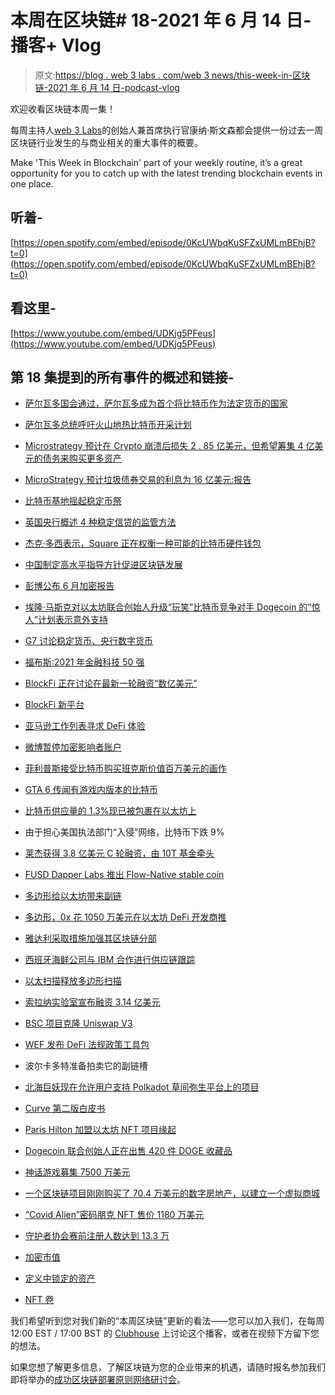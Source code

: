 # 本周在区块链# 18-2021 年 6 月 14 日-播客+ Vlog

> 原文:[https://blog . web 3 labs . com/web 3 news/this-week-in-区块链-2021 年 6 月 14 日-podcast-vlog](https://blog.web3labs.com/web3news/this-week-in-blockchain-14th-june-2021-podcast-vlog)

欢迎收看区块链本周一集！

每周主持人[](https://twitter.com/conors10%E2%80%8B%E2%80%8B)[web 3 Labs](https://www.web3labs.com/)的创始人兼首席执行官康纳·斯文森都会提供一份过去一周区块链行业发生的与商业相关的重大事件的概要。

Make 'This Week in Blockchain' part of your weekly routine, it’s a great opportunity for you to catch up with the latest trending blockchain events in one place.

## 听着-

[https://open.spotify.com/embed/episode/0KcUWbqKuSFZxUMLmBEhjB?t=0](https://open.spotify.com/embed/episode/0KcUWbqKuSFZxUMLmBEhjB?t=0)

## 看这里-

[https://www.youtube.com/embed/UDKjg5PFeus](https://www.youtube.com/embed/UDKjg5PFeus)

## 第 18 集提到的所有事件的概述和链接-

*   [萨尔瓦多国会通过，萨尔瓦多成为首个将比特币作为法定货币的国家](https://www.theblockcrypto.com/post/107699/el-salvador-becomes-the-first-country-ever-to-make-bitcoin-legal-tender)

*   [萨尔瓦多总统呼吁火山地热比特币开采计划](https://www.forbes.com/sites/nicholasgans/2021/06/09/el-salvador-president-calls-for-a-volcanic-geothermal-bitcoin-mining-plan/)

*   [Microstrategy 预计在 Crypto 崩溃后损失 2 . 85 亿美元，但希望筹集 4 亿美元的债务来购买更多资产](https://www.forbes.com/sites/jonathanponciano/2021/06/07/bitcoins-biggest-backer-expects-285-million-loss-after-crypto-crash-but-wants-to-raise-400-million-in-debt-to-buy-more/)

*   [MicroStrategy 预计垃圾债券交易的利息为 16 亿美元:报告](https://www.theblockcrypto.com/linked/107632/microstrategy-sees-1-6-billion-in-interest-for-junk-bond-deal-report)

*   [比特币基地摇起稳定币祭](https://www.theblockcrypto.com/post/106804/coinbase-stablecoins-fx-traders)

*   [英国央行概述 4 种稳定信贷的监管方法](https://www.ledgerinsights.com/bank-of-england-outlines-4-regulatory-approaches-to-stablecoins/)

*   [杰克·多西表示，Square 正在权衡一种可能的比特币硬件钱包](https://www.theblockcrypto.com/linked/107250/jack-dorsey-says-square-is-weighing-a-possible-bitcoin-hardware-wallet)

*   [中国制定高水平指导方针促进区块链发展](https://www.theblockcrypto.com/linked/107414/china-guideline-foster-blockchain)

*   [彭博公布 6 月加密报告](https://dailyhodl.com/2021/06/04/bloomberg-unveils-june-crypto-report-analyzing-fate-of-bitcoin-and-rise-of-ethereum/)

*   [埃隆·马斯克对以太坊联合创始人升级“玩笑”比特币竞争对手 Dogecoin 的“惊人”计划表示意外支持](https://www.forbes.com/sites/billybambrough/2021/06/06/elon-musk-reveals-surprise-support-for-ethereum-cofounders-radical-plan-to-upgrade-joke-bitcoin-rival-dogecoin/)

*   [G7 讨论稳定货币、央行数字货币](https://www.theblockcrypto.com/post/107367/g7-stablecoins-cbdc-statement-june-2021)

*   [福布斯:2021 年金融科技 50 强](https://www.forbes.com/sites/ninabambysheva/2021/06/08/the-future-of-crypto-and-blockchain-fintech-50-2021/)

*   [BlockFi 正在讨论在最新一轮融资“数亿美元”](https://www.coindesk.com/blockfi-in-discussions-to-raise-several-hundred-million-in-latest-round-report)

*   [BlockFi 新平台](https://www.coindesk.com/blockfi-looks-to-tap-institutional-market-with-new-platform)

*   [亚马逊工作列表寻求 DeFi 体验](https://decrypt.co/73023/amazon-job-listing-seeks-defi-experience)

*   [微博暂停加密影响者账户](https://www.theblockcrypto.com/linked/107373/bitcoin-slip-weibo-crypto-influencer-suspend)

*   [菲利普斯接受比特币购买班克斯价值百万美元的画作](https://www.coinspeaker.com/phillips-bitcoin-banksy-painting/)

*   [GTA 6 传闻有游戏内版本的比特币](https://decrypt.co/72768/grand-theft-auto-6-rumored-have-game-version-bitcoin)

*   [比特币供应量的 1.3%现已被包裹在以太坊上](https://www.theblockcrypto.com/post/107540/1-3-of-bitcoins-supply-has-now-been-wrapped-onto-ethereum)

*   由于担心美国执法部门“入侵”网络，比特币下跌 9%

*   [莱杰获得 3.8 亿美元 C 轮融资，由 10T 基金牵头](https://www.theblockcrypto.com/post/107775/ledger-380-million-series-c-raise-dan-tapiero-10t-fund)

*   [FUSD Dapper Labs 推出 Flow-Native stable coin](https://www.coindesk.com/dapper-labs-unveils-flow-native-stablecoin-fusd-with-other-erc-20-like-tokens-to-follow)

*   [多边形给以太坊带来副链](https://www.coinspeaker.com/polygon-parachains-ethereum/)

*   [多边形，0x 花 1050 万美元在以太坊 DeFi 开发商推](https://decrypt.co/73250/polygon-10-million-ethereum-defi-developer-push)

*   [雅达利采取措施加强其区块链分部](https://blockchaintechnology-news.com/2021/06/atari-takes-steps-to-enhance-its-blockchain-division/)

*   [西班牙海鲜公司与 IBM 合作进行供应链跟踪](https://cointelegraph.com/news/spanish-seafood-firm-partners-with-ibm-for-supply-chain-tracking)

*   [以太扫描释放多边形扫描](https://www.coinspeaker.com/makers-of-etherscan-release-polygonscan-to-offer-accurate-blockchain-data-on-polygon-pos-chain/)

*   [索拉纳实验室宣布融资 3.14 亿美元](https://www.forbes.com/sites/emilymason/2021/06/09/solana-labs-announces-314-million-fundraising-round/)

*   [BSC 项目克隆 Uniswap V3](https://cryptobriefing.com/bsc-project-clones-uniswap-despite-license/)

*   [WEF 发布 DeFi 法规政策工具包](https://cointelegraph.com/news/world-economic-forum-releases-policy-toolkit-for-defi-regulations)

*   波尔卡多特准备拍卖它的副链槽

*   [北海巨妖现在允许用户支持 Polkadot 草间弥生平台上的项目](https://www.coindesk.com/kraken-parachain-auctions-kusama-polkadot)

*   [Curve 第二版白皮书](https://www.coindesk.com/defis-curve-eyes-more-tokens-with-white-paper-for-version-2)

*   [Paris Hilton 加盟以太坊 NFT 项目缘起](https://decrypt.co/73094/paris-hilton-joins-ethereum-nft-project-origin-advisor)

*   [Dogecoin 联合创始人正在出售 420 件 DOGE 收藏品](https://decrypt.co/73194/dogecoin-co-creator-billy-markus-doge-nft)

*   [神话游戏募集 7500 万美元](https://decrypt.co/73186/nft-startup-mythical-games-75m-gary-vee-galaxy)

*   [一个区块链项目刚刚购买了 70.4 万美元的数字房地产，以建立一个虚拟商城](https://decrypt.co/73155/blockchain-project-just-bought-704k-digital-real-estate-build-virtual-mall)

*   [“Covid Alien”密码朋克 NFT 售价 1180 万美元](https://cryptoslate.com/covid-alien-cryptopunk-nft-sells-for-11-8-million-at-historic-auction-house/)

*   [守护者协会赛前注册人数达到 13.3 万](https://cointelegraph.com/news/guild-of-guardians-pre-game-registrations-hit-133k-as-nft-sales-surge)

*   [加密市值](https://coinmarketcap.com/charts/)
*   [定义中锁定的资产](https://defipulse.com/)
*   [NFT 卷](https://nonfungible.com/market/history)

我们希望听到您对我们新的“本周区块链”更新的看法——您可以加入我们，在每周 12:00 EST / 17:00 BST 的 [Clubhouse](https://www.joinclubhouse.com/event/mZ03eqBb) 上讨论这个播客，或者在视频下方留下您的想法。

如果您想了解更多信息，了解区块链为您的企业带来的机遇，请随时报名参加我们即将举办的[成功区块链部署原则网络研讨会](https://www.web3labs.com/principles-webinar)。
